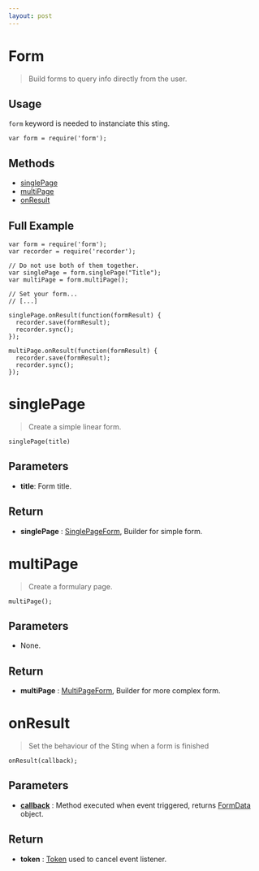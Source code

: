 ```yaml
---
layout: post
---
```


Form
====

> Build forms to query info directly from the user.

Usage
-----

`form` keyword is needed to instanciate this sting.

	var form = require('form');

Methods
-------

- [singlePage](#singlepage)
- [multiPage](#multipage)
- [onResult](#onresult)


Full Example
------------

    var form = require('form');
    var recorder = require('recorder');

    // Do not use both of them together.
    var singlePage = form.singlePage("Title");
    var multiPage = form.multiPage();

    // Set your form...
    // [...]
    
    singlePage.onResult(function(formResult) {
      recorder.save(formResult);
      recorder.sync();
    });

    multiPage.onResult(function(formResult) {
      recorder.save(formResult);
      recorder.sync();
    });

singlePage
==========

> Create a simple linear form.

    singlePage(title)

Parameters
----------

- __title__: Form title.

Return
------

- __singlePage__ : [SinglePageForm](singlePage.html), Builder for simple form.
    
multiPage
=========

> Create a formulary page.

    multiPage();

Parameters
----------

- None.

Return
------

- __multiPage__ : [MultiPageForm](multiPage.html), Builder for more complex form.

onResult
========

> Set the behaviour of the Sting when a form is finished

    onResult(callback);

Parameters
----------

- __[callback](../../extra/callback)__ : Method executed when event triggered, returns [FormData](formData.html) object.

Return
------

- __token__ : [Token](../../extra/token) used to cancel event listener. 
